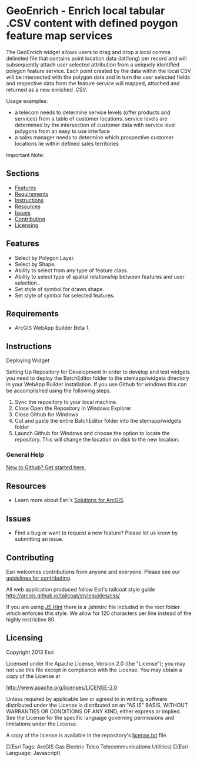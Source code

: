 # GeoEnrich - Enrich local tabular .CSV content with defined poygon feature map services
The GeoEnrich widget allows users to drag and drop a local comma delimited file that contains point location data (lat/long) per record and will subsequently attach user selected attribution from a uniquely identified polygon feature service. Each point created by the data within the local CSV will be intersected with the polygon data and in turn the user selected fields and respective data from the feature service will mapped, attached and returned as a new enriched .CSV. 

Usage examples: 
* a telecom needs to determine service levels (offer products and services) from a table of customer locations. service levels are determined by the intersection of customer data with service level polygons from an easy to use interface
* a sales manager needs to determine which prospective customer locations lie within defined sales territories

Important Note: 
## Sections

* [Features](#features)
* [Requirements](#requirements)
* [Instructions](#instructions)
* [Resources](#resources)
* [Issues](#issues)
* [Contributing](#contributing)
* [Licensing](#licensing)

## Features

* Select by Polygon Layer.
* Select by Shape.
* Ability to select from any type of feature class.
* Ability to select type of spatial relationship between features and user selection..
* Set style of symbol for drawn shape.
* Set style of symbol for selected features.

## Requirements
* ArcGIS WebApp Builder Beta 1.

## Instructions
Deploying Widget

Setting Up Repository for Development
In order to develop and test widgets you need to deploy the BatchEditor folder to the stemapp/widgets directory in your WebApp Builder installation. If you use Github for windows this can be accomplished using the following steps.

1. Sync the repository to your local machine.
2. Close Open the Repository in Windows Explorer
3. Close Github for Windows
4. Cut and paste the entire BatchEditor folder into the stemapp/widgets folder
5. Launch Github for Windows and choose the option to locate the repository. This will change the location on disk to the new location. 

### General Help
[New to Github? Get started here.](http://htmlpreview.github.io/?https://github.com/Esri/esri.github.com/blob/master/help/esri-getting-to-know-github.html)

## Resources

* Learn more about Esri's [Solutions for ArcGIS](http://solutions.arcgis.com/).

## Issues

* Find a bug or want to request a new feature?  Please let us know by submitting an issue.

## Contributing

Esri welcomes contributions from anyone and everyone. Please see our [guidelines for contributing](https://github.com/esri/contributing).

All web application produced follow Esri's tailcoat style guide
http://arcgis.github.io/tailcoat/styleguides/css/

If you are using [JS Hint](http://http://www.jshint.com/) there is a .jshintrc file included in the root folder which enforces this style.
We allow for 120 characters per line instead of the highly restrictive 80. 

## Licensing

Copyright 2013 Esri

Licensed under the Apache License, Version 2.0 (the "License");
you may not use this file except in compliance with the License.
You may obtain a copy of the License at

   http://www.apache.org/licenses/LICENSE-2.0

Unless required by applicable law or agreed to in writing, software
distributed under the License is distributed on an "AS IS" BASIS,
WITHOUT WARRANTIES OR CONDITIONS OF ANY KIND, either express or implied.
See the License for the specific language governing permissions and
limitations under the License.

A copy of the license is available in the repository's
[license.txt](license.txt) file.

[](Esri Tags: ArcGIS Gas Electric Telco Telecommunications Utilities)
[](Esri Language: Javascript)
